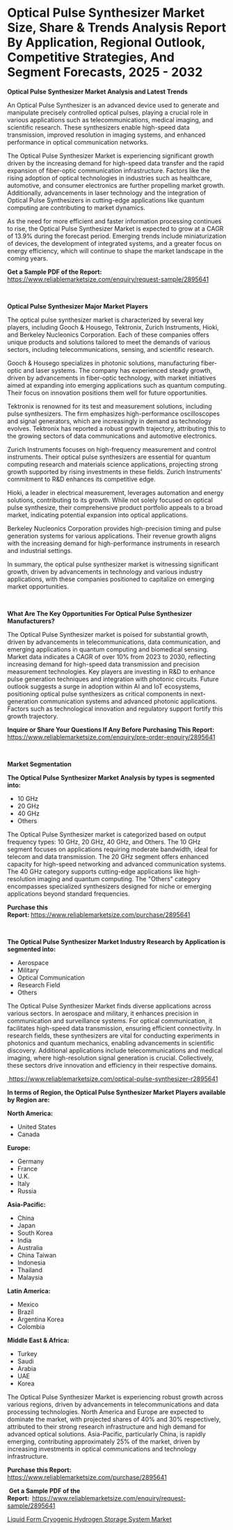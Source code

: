 <p><h1>Optical Pulse Synthesizer Market Size, Share & Trends Analysis Report By Application, Regional Outlook, Competitive Strategies, And Segment Forecasts, 2025 - 2032</h1></p><p><strong>Optical Pulse Synthesizer Market Analysis and Latest Trends</strong></p>
<p><p>An Optical Pulse Synthesizer is an advanced device used to generate and manipulate precisely controlled optical pulses, playing a crucial role in various applications such as telecommunications, medical imaging, and scientific research. These synthesizers enable high-speed data transmission, improved resolution in imaging systems, and enhanced performance in optical communication networks.</p><p>The Optical Pulse Synthesizer Market is experiencing significant growth driven by the increasing demand for high-speed data transfer and the rapid expansion of fiber-optic communication infrastructure. Factors like the rising adoption of optical technologies in industries such as healthcare, automotive, and consumer electronics are further propelling market growth. Additionally, advancements in laser technology and the integration of Optical Pulse Synthesizers in cutting-edge applications like quantum computing are contributing to market dynamics.</p><p>As the need for more efficient and faster information processing continues to rise, the Optical Pulse Synthesizer Market is expected to grow at a CAGR of 13.9% during the forecast period. Emerging trends include miniaturization of devices, the development of integrated systems, and a greater focus on energy efficiency, which will continue to shape the market landscape in the coming years.</p></p>
<p><strong>Get a Sample PDF of the Report:&nbsp;</strong> <a href="https://www.reliablemarketsize.com/enquiry/request-sample/2895641?utm_campaign=3073&utm_medium=2&utm_source=Github&utm_content=ia&utm_term=15032025&utm_id=optical-pulse-synthesizer">https://www.reliablemarketsize.com/enquiry/request-sample/2895641</a></p>
<p>&nbsp;</p>
<p><strong>Optical Pulse Synthesizer Major Market Players</strong></p>
<p><p>The optical pulse synthesizer market is characterized by several key players, including Gooch & Housego, Tektronix, Zurich Instruments, Hioki, and Berkeley Nucleonics Corporation. Each of these companies offers unique products and solutions tailored to meet the demands of various sectors, including telecommunications, sensing, and scientific research.</p><p>Gooch & Housego specializes in photonic solutions, manufacturing fiber-optic and laser systems. The company has experienced steady growth, driven by advancements in fiber-optic technology, with market initiatives aimed at expanding into emerging applications such as quantum computing. Their focus on innovation positions them well for future opportunities.</p><p>Tektronix is renowned for its test and measurement solutions, including pulse synthesizers. The firm emphasizes high-performance oscilloscopes and signal generators, which are increasingly in demand as technology evolves. Tektronix has reported a robust growth trajectory, attributing this to the growing sectors of data communications and automotive electronics.</p><p>Zurich Instruments focuses on high-frequency measurement and control instruments. Their optical pulse synthesizers are essential for quantum computing research and materials science applications, projecting strong growth supported by rising investments in these fields. Zurich Instruments’ commitment to R&D enhances its competitive edge.</p><p>Hioki, a leader in electrical measurement, leverages automation and energy solutions, contributing to its growth. While not solely focused on optical pulse synthesize, their comprehensive product portfolio appeals to a broad market, indicating potential expansion into optical applications.</p><p>Berkeley Nucleonics Corporation provides high-precision timing and pulse generation systems for various applications. Their revenue growth aligns with the increasing demand for high-performance instruments in research and industrial settings.</p><p>In summary, the optical pulse synthesizer market is witnessing significant growth, driven by advancements in technology and various industry applications, with these companies positioned to capitalize on emerging market opportunities.</p></p>
<p>&nbsp;</p>
<p><strong>What Are The Key Opportunities For Optical Pulse Synthesizer Manufacturers?</strong></p>
<p><p>The Optical Pulse Synthesizer market is poised for substantial growth, driven by advancements in telecommunications, data communication, and emerging applications in quantum computing and biomedical sensing. Market data indicates a CAGR of over 10% from 2023 to 2030, reflecting increasing demand for high-speed data transmission and precision measurement technologies. Key players are investing in R&D to enhance pulse generation techniques and integration with photonic circuits. Future outlook suggests a surge in adoption within AI and IoT ecosystems, positioning optical pulse synthesizers as critical components in next-generation communication systems and advanced photonic applications. Factors such as technological innovation and regulatory support fortify this growth trajectory.</p></p>
<p><strong>Inquire or Share Your Questions If Any Before Purchasing This Report:</strong> <a href="https://www.reliablemarketsize.com/enquiry/pre-order-enquiry/2895641?utm_campaign=3073&utm_medium=2&utm_source=Github&utm_content=ia&utm_term=15032025&utm_id=optical-pulse-synthesizer">https://www.reliablemarketsize.com/enquiry/pre-order-enquiry/2895641</a></p>
<p>&nbsp;</p>
<p><strong>Market Segmentation</strong></p>
<p><strong>The Optical Pulse Synthesizer Market Analysis by types is segmented into:</strong></p>
<p><ul><li>10 GHz</li><li>20 GHz</li><li>40 GHz</li><li>Others</li></ul></p>
<p><p>The Optical Pulse Synthesizer market is categorized based on output frequency types: 10 GHz, 20 GHz, 40 GHz, and Others. The 10 GHz segment focuses on applications requiring moderate bandwidth, ideal for telecom and data transmission. The 20 GHz segment offers enhanced capacity for high-speed networking and advanced communication systems. The 40 GHz category supports cutting-edge applications like high-resolution imaging and quantum computing. The "Others" category encompasses specialized synthesizers designed for niche or emerging applications beyond standard frequencies.</p></p>
<p><strong>Purchase this Report:&nbsp;</strong><a href="https://www.reliablemarketsize.com/purchase/2895641?utm_campaign=3073&utm_medium=2&utm_source=Github&utm_content=ia&utm_term=15032025&utm_id=optical-pulse-synthesizer">https://www.reliablemarketsize.com/purchase/2895641</a></p>
<p>&nbsp;</p>
<p><strong>The Optical Pulse Synthesizer Market Industry Research by Application is segmented into:</strong></p>
<p><ul><li>Aerospace</li><li>Military</li><li>Optical Communication</li><li>Research Field</li><li>Others</li></ul></p>
<p><p>The Optical Pulse Synthesizer Market finds diverse applications across various sectors. In aerospace and military, it enhances precision in communication and surveillance systems. For optical communication, it facilitates high-speed data transmission, ensuring efficient connectivity. In research fields, these synthesizers are vital for conducting experiments in photonics and quantum mechanics, enabling advancements in scientific discovery. Additional applications include telecommunications and medical imaging, where high-resolution signal generation is crucial. Collectively, these sectors drive innovation and efficiency in their respective domains.</p></p>
<p><a href="https://www.reliablemarketsize.com/optical-pulse-synthesizer-r2895641?utm_campaign=3073&utm_medium=2&utm_source=Github&utm_content=ia&utm_term=15032025&utm_id=optical-pulse-synthesizer">&nbsp;https://www.reliablemarketsize.com/optical-pulse-synthesizer-r2895641</a></p>
<p><strong>In terms of Region, the Optical Pulse Synthesizer Market Players available by Region are:</strong></p>
<p>
    <p> <strong> North America: </strong>
        <ul>
            <li>United States</li>
            <li>Canada</li>
        </ul>
        </p> 
    <p> <strong> Europe: </strong>
        <ul>
            <li>Germany</li>
            <li>France</li>
            <li>U.K.</li>
            <li>Italy</li>
            <li>Russia</li>
        </ul>
        </p> 
    <p> <strong> Asia-Pacific: </strong>
        <ul>
            <li>China</li>
            <li>Japan</li>
            <li>South Korea</li>
            <li>India</li>
            <li>Australia</li>
            <li>China Taiwan</li>
            <li>Indonesia</li>
            <li>Thailand</li>
            <li>Malaysia</li>
        </ul>
        </p> 
    <p> <strong> Latin America: </strong>
        <ul>
            <li>Mexico</li>
            <li>Brazil</li>
            <li>Argentina Korea</li>
            <li>Colombia</li>
        </ul>
        </p> 
    <p> <strong> Middle East & Africa: </strong>
        <ul>
            <li>Turkey</li>
            <li>Saudi</li>
            <li>Arabia</li>
            <li>UAE</li>
            <li>Korea</li>
        </ul>
    </p>
    </p>
<p><p>The Optical Pulse Synthesizer Market is experiencing robust growth across various regions, driven by advancements in telecommunications and data processing technologies. North America and Europe are expected to dominate the market, with projected shares of 40% and 30% respectively, attributed to their strong research infrastructure and high demand for advanced optical solutions. Asia-Pacific, particularly China, is rapidly emerging, contributing approximately 25% of the market, driven by increasing investments in optical communications and technology infrastructure.</p></p>
<p><strong>Purchase this Report: </strong><a href="https://www.reliablemarketsize.com/purchase/2895641?utm_campaign=3073&utm_medium=2&utm_source=Github&utm_content=ia&utm_term=15032025&utm_id=optical-pulse-synthesizer">https://www.reliablemarketsize.com/purchase/2895641</a></p>
<p>&nbsp;<strong>Get a Sample PDF of the Report:&nbsp;&nbsp;</strong><a href="https://www.reliablemarketsize.com/enquiry/request-sample/2895641?utm_campaign=3073&utm_medium=2&utm_source=Github&utm_content=ia&utm_term=15032025&utm_id=optical-pulse-synthesizer">https://www.reliablemarketsize.com/enquiry/request-sample/2895641</a></p>
<p><strong></strong></p>
<p><p><a href="https://github.com/guleealhani/Market-Research-Report-List-1/blob/main/liquid-form-cryogenic-hydrogen-storage-system-market.md?utm_campaign=3073&utm_medium=2&utm_source=Github&utm_content=ia&utm_term=15032025&utm_id=optical-pulse-synthesizer">Liquid Form Cryogenic Hydrogen Storage System Market</a></p></p>